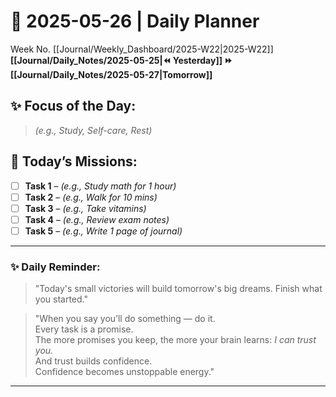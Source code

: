 # 🌼 **2025-05-26** | Daily Planner

Week No. [[Journal/Weekly_Dashboard/2025-W22|2025-W22]]
**[[Journal/Daily_Notes/2025-05-25|⏪ Yesterday]] ⏩ [[Journal/Daily_Notes/2025-05-27|Tomorrow]]**

## ✨ Focus of the Day:  
> *(e.g., Study, Self-care, Rest)*

## 🌸 Today’s Missions:
- [ ] **Task 1** – *(e.g., Study math for 1 hour)*
- [ ] **Task 2** – *(e.g., Walk for 10 mins)*
- [ ] **Task 3** – *(e.g., Take vitamins)*
- [ ] **Task 4** – *(e.g., Review exam notes)*
- [ ] **Task 5** – *(e.g., Write 1 page of journal)*

---

### ✨ Daily Reminder:  
>"Today's small victories will build tomorrow's big dreams. Finish what you started."

>"When you say you’ll do something — do it.  
Every task is a promise.  
The more promises you keep, the more your brain learns: _I can trust you._  
And trust builds confidence.  
Confidence becomes unstoppable energy."

---

